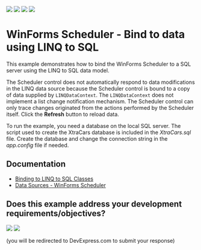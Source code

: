 <!-- default badges list -->
![](https://img.shields.io/endpoint?url=https://codecentral.devexpress.com/api/v1/VersionRange/128633875/24.2.1%2B)
[![](https://img.shields.io/badge/Open_in_DevExpress_Support_Center-FF7200?style=flat-square&logo=DevExpress&logoColor=white)](https://supportcenter.devexpress.com/ticket/details/E823)
[![](https://img.shields.io/badge/📖_How_to_use_DevExpress_Examples-e9f6fc?style=flat-square)](https://docs.devexpress.com/GeneralInformation/403183)
[![](https://img.shields.io/badge/💬_Leave_Feedback-feecdd?style=flat-square)](#does-this-example-address-your-development-requirementsobjectives)
<!-- default badges end -->
# WinForms Scheduler - Bind to data using LINQ to SQL

This example demonstrates how to bind the WinForms Scheduler to a SQL server using the LINQ to SQL data model.

The Scheduler control does not automatically respond to data modifications in the LINQ data source because the Scheduler control is bound to a copy of data supplied by `LINQDataContext`. The `LINQDataContext` does not implement a list change notification mechanism. The Scheduler control can only trace changes originated from the actions performed by the Scheduler itself. Click the **Refresh** button to reload data.

To run the example, you need a database on the local SQL server. The script used to create the XtraCars database is included in the *XtraCars.sql* file. Create the database and change the connection string in the *app.config* file if needed.


## Documentation

* [Binding to LINQ to SQL Classes](https://docs.devexpress.com/WindowsForms/4057/common-features/data-binding/binding-to-linq-to-sql-classes)
* [Data Sources - WinForms Scheduler](https://docs.devexpress.com/WindowsForms/3289/controls-and-libraries/scheduler/data-binding/data-sources)
<!-- feedback -->
## Does this example address your development requirements/objectives?

[<img src="https://www.devexpress.com/support/examples/i/yes-button.svg"/>](https://www.devexpress.com/support/examples/survey.xml?utm_source=github&utm_campaign=winforms-scheduler-linq-to-sql&~~~was_helpful=yes) [<img src="https://www.devexpress.com/support/examples/i/no-button.svg"/>](https://www.devexpress.com/support/examples/survey.xml?utm_source=github&utm_campaign=winforms-scheduler-linq-to-sql&~~~was_helpful=no)

(you will be redirected to DevExpress.com to submit your response)
<!-- feedback end -->
